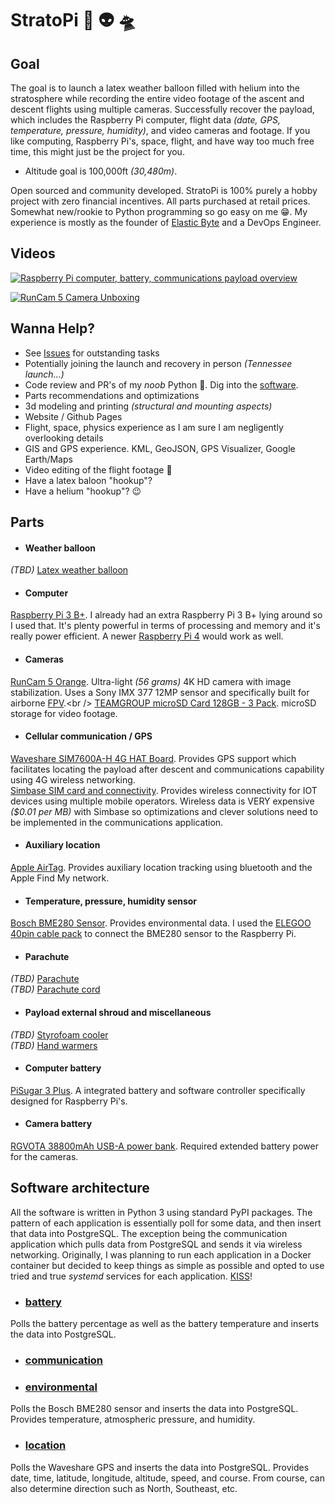 # StratoPi 🎈 👽 🛸

## Goal

The goal is to launch a latex weather balloon filled with helium into the stratosphere while recording the entire video footage of the ascent and descent flights using multiple cameras. Successfully recover the payload, which includes the Raspberry Pi computer, flight data _(date, GPS, temperature, pressure, humidity)_, and video cameras and footage. If you like computing, Raspberry Pi's, space, flight, and have way too much free time, this might just be the project for you.

- Altitude goal is 100,000ft _(30,480m)_.

Open sourced and community developed. StratoPi is 100% purely a hobby project with zero financial incentives. All parts purchased at retail prices. Somewhat new/rookie to Python programming so go easy on me 😁. My experience is mostly as the founder of [Elastic Byte](https://elasticbyte.net) and a DevOps Engineer.

## Videos

[![Raspberry Pi computer, battery, communications payload overview](http://img.youtube.com/vi/SpzycIWPKsQ/0.jpg)](http://www.youtube.com/watch?v=SpzycIWPKsQ "Raspberry Pi computer, battery, communications payload overview")

[![RunCam 5 Camera Unboxing](http://img.youtube.com/vi/Ua4CM7kJQfI/0.jpg)](http://www.youtube.com/watch?v=Ua4CM7kJQfI "RunCam 5 Camera Unboxing")

## Wanna Help?

- See [Issues](https://github.com/stratopi-org/stratopi/issues?q=is%3Aopen+is%3Aissue+label%3Aenhancement) for outstanding tasks
- Potentially joining the launch and recovery in person _(Tennessee launch...)_
- Code review and PR's of my _noob_ Python 🙈. Dig into the [software](https://github.com/stratopi-org/stratopi/tree/master/software).
- Parts recommendations and optimizations
- 3d modeling and printing _(structural and mounting aspects)_
- Website / Github Pages
- Flight, space, physics experience as I am sure I am negligently overlooking details
- GIS and GPS experience. KML, GeoJSON, GPS Visualizer, Google Earth/Maps
- Video editing of the flight footage 🤞
- Have a latex baloon "hookup"?
- Have a helium "hookup"? 😉

## Parts

- #### Weather balloon

*(TBD)* [Latex weather balloon]()

- #### Computer

[Raspberry Pi 3 B+](https://www.raspberrypi.com/products/raspberry-pi-3-model-b-plus/). I already had an extra Raspberry Pi 3 B+ lying around so I used that. It's plenty powerful in terms of processing and memory and it's really power efficient. A newer [Raspberry Pi 4](https://www.raspberrypi.com/products/raspberry-pi-4-model-b/) would work as well.

- #### Cameras

[RunCam 5 Orange](https://shop.runcam.com/runcam-5-orange/). Ultra-light _(56 grams)_ 4K HD camera with image stabilization. Uses a Sony IMX 377 12MP sensor and specifically built for airborne [FPV](https://en.wikipedia.org/wiki/First-person_view_\(radio_control\)).<br />
[TEAMGROUP microSD Card 128GB - 3 Pack](https://www.amazon.com/dp/B09WRFQYW3). microSD storage for video footage.

- #### Cellular communication / GPS

[Waveshare SIM7600A-H 4G HAT Board](https://www.amazon.com/gp/product/B07PLTP3M6). Provides GPS support which facilitates locating the payload after descent and communications capability using 4G wireless networking.<br />
[Simbase SIM card and connectivity](https://www.simbase.com/). Provides wireless connectivity for IOT devices using multiple mobile operators. Wireless data is VERY expensive _($0.01 per MB)_ with Simbase so optimizations and clever solutions need to be implemented in the communications application.

- #### Auxiliary location

[Apple AirTag](https://www.apple.com/shop/buy-airtag/airtag/1-pack). Provides auxiliary location tracking using bluetooth and the Apple Find My network.

- #### Temperature, pressure, humidity sensor

[Bosch BME280 Sensor](https://www.amazon.com/gp/product/B0BQFV883T). Provides environmental data.
I used the [ELEGOO 40pin cable pack](https://www.amazon.com/gp/product/B01EV70C78) to connect the BME280 sensor to the Raspberry Pi.

- #### Parachute

*(TBD)* [Parachute]()<br />
*(TBD)* [Parachute cord]()

- #### Payload external shroud and miscellaneous

*(TBD)* [Styrofoam cooler]()<br />
*(TBD)* [Hand warmers]()

- #### Computer battery

[PiSugar 3 Plus](https://www.amazon.com/gp/product/B09MJ876FW). A integrated battery and software controller specifically designed for Raspberry Pi's.

- #### Camera battery

[RGVOTA 38800mAh USB-A power bank](https://www.amazon.com/dp/B09H4GLZXT?th=1). Required extended battery power for the cameras.

## Software architecture

All the software is written in Python 3 using standard PyPI packages. The pattern of each application is essentially poll for some data, and then insert that data into PostgreSQL. The exception being the communication application which pulls data from PostgreSQL and sends it via wireless networking. Originally, I was planning to run each application in a Docker container but decided to keep things as simple as possible and opted to use tried and true _systemd_ services for each application. [KISS](https://en.wikipedia.org/wiki/KISS_principle)!

- ### [battery](https://github.com/stratopi-org/stratopi/tree/master/software/battery)

Polls the battery percentage as well as the battery temperature and inserts the data into PostgreSQL.

- ### [communication](https://github.com/stratopi-org/stratopi/tree/master/software/communication)

- ### [environmental](https://github.com/stratopi-org/stratopi/tree/master/software/environmental)

Polls the Bosch BME280 sensor and inserts the data into PostgreSQL. Provides temperature, atmospheric pressure, and humidity.

- ### [location](https://github.com/stratopi-org/stratopi/tree/master/software/location)

Polls the Waveshare GPS and inserts the data into PostgreSQL. Provides date, time, latitude, longitude, altitude, speed, and course. From course, can also determine direction such as North, Southeast, etc.
